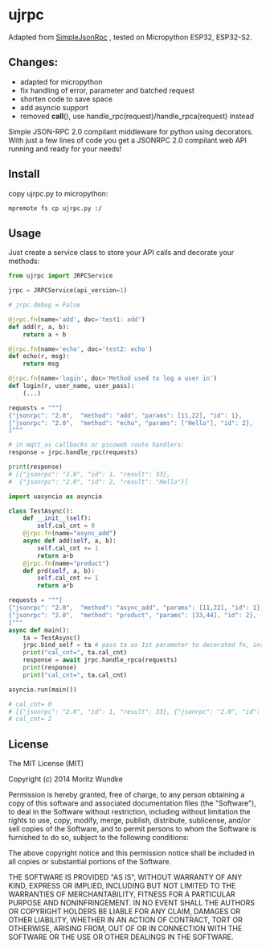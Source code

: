 ujrpc 
=============

Adapted from [SimpleJsonRpc](https://github.com/moritz-wundke/simplejsonrpc) , tested on Micropython ESP32, ESP32-S2.

Changes:
----
- adapted for micropython
- fix handling of error, parameter and batched request
- shorten code to save space
- add asyncio support
- removed __call__(), use handle_rpc(request)/handle_rpca(request) instead

Simple JSON-RPC 2.0 compilant middleware for python using decorators. With just a few lines of code you get a JSONRPC 2.0 compilant web API running and ready for your needs!

Install
----

copy ujrpc.py to micropython:

```sh
mpremote fs cp ujrpc.py :/
```

Usage
----

Just create a service class to store your API calls and decorate your methods:

```python
from ujrpc import JRPCService

jrpc = JRPCService(api_version=1)

# jrpc.debug = False

@jrpc.fn(name='add', doc='test1: add')
def add(r, a, b):
    return a + b

@jrpc.fn(name='echo', doc='test2: echo')
def echo(r, msg):
    return msg

@jrpc.fn(name='login', doc='Method used to log a user in')
def login(r, user_name, user_pass):
    (...)

requests = """[
{"jsonrpc": "2.0",  "method": "add", "params": [11,22], "id": 1},
{"jsonrpc": "2.0",  "method": "echo", "params": ["Hello"], "id": 2},
]"""

# in mqtt_as callbacks or picoweb route handlers:
response = jrpc.handle_rpc(requests)

print(response)
# [{"jsonrpc": "2.0", "id": 1, "result": 33}, 
#  {"jsonrpc": "2.0", "id": 2, "result": "Hello"}]

import uasyncio as asyncio

class TestAsync():
    def __init__(self):
        self.cal_cnt = 0
    @jrpc.fn(name="async_add")
    async def add(self, a, b):
        self.cal_cnt += 1
        return a+b
    @jrpc.fn(name="product")
    def prd(self, a, b):
        self.cal_cnt += 1
        return a*b

requests = """[
{"jsonrpc": "2.0",  "method": "async_add", "params": [11,22], "id": 1},
{"jsonrpc": "2.0",  "method": "product", "params": [33,44], "id": 2},
]"""
async def main():
    ta = TestAsync()
    jrpc.bind_self = ta # pass ta as 1st parameter to decorated fn, instead of jrpc
    print("cal_cnt=", ta.cal_cnt)
    response = await jrpc.handle_rpca(requests)
    print(response)
    print("cal_cnt=", ta.cal_cnt)

asyncio.run(main())

# cal_cnt= 0
# [{"jsonrpc": "2.0", "id": 1, "result": 33}, {"jsonrpc": "2.0", "id": 2, "result": 1452}]
# cal_cnt= 2

```


License
----

The MIT License (MIT)

Copyright (c) 2014 Moritz Wundke

Permission is hereby granted, free of charge, to any person obtaining a copy
of this software and associated documentation files (the "Software"), to deal
in the Software without restriction, including without limitation the rights
to use, copy, modify, merge, publish, distribute, sublicense, and/or sell
copies of the Software, and to permit persons to whom the Software is
furnished to do so, subject to the following conditions:

The above copyright notice and this permission notice shall be included in all
copies or substantial portions of the Software.

THE SOFTWARE IS PROVIDED "AS IS", WITHOUT WARRANTY OF ANY KIND, EXPRESS OR
IMPLIED, INCLUDING BUT NOT LIMITED TO THE WARRANTIES OF MERCHANTABILITY,
FITNESS FOR A PARTICULAR PURPOSE AND NONINFRINGEMENT. IN NO EVENT SHALL THE
AUTHORS OR COPYRIGHT HOLDERS BE LIABLE FOR ANY CLAIM, DAMAGES OR OTHER
LIABILITY, WHETHER IN AN ACTION OF CONTRACT, TORT OR OTHERWISE, ARISING FROM,
OUT OF OR IN CONNECTION WITH THE SOFTWARE OR THE USE OR OTHER DEALINGS IN THE
SOFTWARE.

